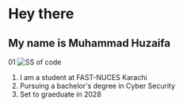 # Hey there
## My name is Muhammad Huzaifa

01 ![SS of code]([https://www.freepik.com/free-vector/hand-drawn-devops-illustration_26808069.htm#query=code%20svg&position=1&from_view=keyword&track=ais_hybrid&uuid=71692cb6-d92a-494e-b52d-1992e933bc33](https://img.freepik.com/free-vector/hand-drawn-devops-illustration_23-2149398796.jpg?t=st=1725170339~exp=1725173939~hmac=63e5316b90a33a648c0953e989a049d333d26ec0097679390818e90d37ed647e&w=740))


1. I am a student at FAST-NUCES Karachi
2. Pursuing a bachelor's degree in Cyber Security
3. Set to graeduate in 2028

